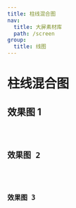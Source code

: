 ```yaml
---
title: 柱线混合图
nav:
  title: 大屏素材库
  path: /screen
group:
  title: 线图
---
```


# 柱线混合图

## 效果图 1

<code src="../../../example/BarLineDemo/demo1.tsx" background="#040727">

## 效果图 2

<code src="../../../example/BarLineDemo/demo2.tsx" background="#040727">

## 效果图 3

<code src="../../../example/BarLineDemo/demo3.tsx" background="#040727">
